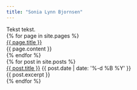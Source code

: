 ```yaml
---
title: "Sonia Lynn Bjornsen"
---
```


<div id="about">
  <div>
    Tekst tekst.
  </div>
</div>

<div>
  {% for page in site.pages %}
    <div>
      <a href="{{ site.url }}{{ post.url }}">{{ page.title }}</a>
      <div>{{ page.content }}</div>
    </div>
  {% endfor %}
</div>

<div>
  {% for post in site.posts %}
    <div>
      <a href="{{ site.url }}{{ post.url }}">{{ post.title }}</a>
      <time datetime="{{ post.date | date: '%Y-%m-%d' }}">{{ post.date | date: '%-d %B %Y' }}</time>
      <div>{{ post.excerpt }}</div>
    </div>
  {% endfor %}
</div>
